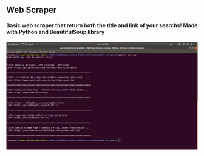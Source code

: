 ## Web Scraper

#### Basic web scraper that return both the title and link of your searchs! Made with Python and BeautifulSoup library

![alt-text](terminal-example.png)